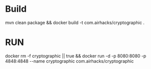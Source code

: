 # Build
mvn clean package && docker build -t com.airhacks/cryptographic .

# RUN

docker rm -f cryptographic || true && docker run -d -p 8080:8080 -p 4848:4848 --name cryptographic com.airhacks/cryptographic 